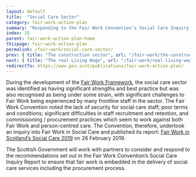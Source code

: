 ```yaml
---
layout: default
title:  "Social Care Sector"
category: fair-work-action-plan
summary: "Responding to the Fair Work Convention’s Social Care Inquiry recommendations."
index: 15
parent: fair-work-action-plan-home
thispage: fair-work-action-plan
permalink: /fair-work/social-care-sector/
prev: { title: "The construction sector", url: "/fair-work/the-construction-sector/" }
next: { title: "The real Living Wage", url: "/fair-work/real-living-wage/" }
redirectTo: https://www.gov.scot/publications/fair-work-action-plan/
---
```


During the development of the [Fair Work Framework](https://www.fairworkconvention.scot/the-fair-work-framework/), the social care sector was identified as having significant strengths and best practice but was also recognised as being under some strain, with significant challenges to Fair Work being experienced by many frontline staff in the sector.  The Fair Work Convention noted the lack of security for social care staff; poor terms and conditions; significant difficulties in staff recruitment and retention, and commissioning / procurement practices which seem to work against both Fair Work and person-centred care. The Convention, therefore, undertook an inquiry into Fair Work in Social Care and published its report: [Fair Work in Scotland’s Social Care 2019](https://www.fairworkconvention.scot/our-report-on-fair-work-in-social-care/) on 26 February 2019. 

The Scottish Government will work with partners to consider and respond to the recommendations set out in the Fair Work Convention’s Social Care Inquiry Report to ensure that fair work is embedded in the delivery of social care services including the procurement process.   
